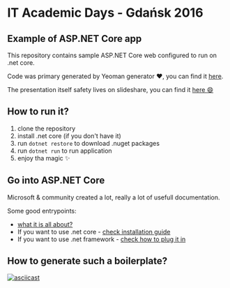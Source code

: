 # IT Academic Days - Gdańsk 2016
## Example of ASP.NET Core app

This repository contains sample ASP.NET Core web configured to run on .net core.

Code was primary generated by Yeoman generator :heart:, you can find it [here](https://github.com/omnisharp/generator-aspnet#readme).

The presentation itself safety lives on slideshare, you can find it [here :smile:](http://www.slideshare.net/MichaMichalczuk/itad-2016-aspnet-corepptx)

## How to run it?
1. clone the repository
1. install .net core (if you don't have it)
1. run `dotnet restore` to download .nuget packages
1. run `dotnet run` to run application
1. enjoy tha magic :sparkles:

## Go into ASP.NET Core
Microsoft & community created a lot, really a lot of usefull documentation.

Some good entrypoints:
* [what it is all about?](https://docs.microsoft.com/en-us/aspnet/core/)
* If you want to use .net core - [check installation guide](https://www.microsoft.com/net/core#macos)
* If you want to use .net framework - [check how to plug it in](https://jonhilton.net/2016/09/07/using-asp-net-core-against-net-4-6/)

## How to generate such a boilerplate?
[![asciicast](https://asciinema.org/a/dev447t06dgj21p4sqgv8mn3u.png)](https://asciinema.org/a/dev447t06dgj21p4sqgv8mn3u)
